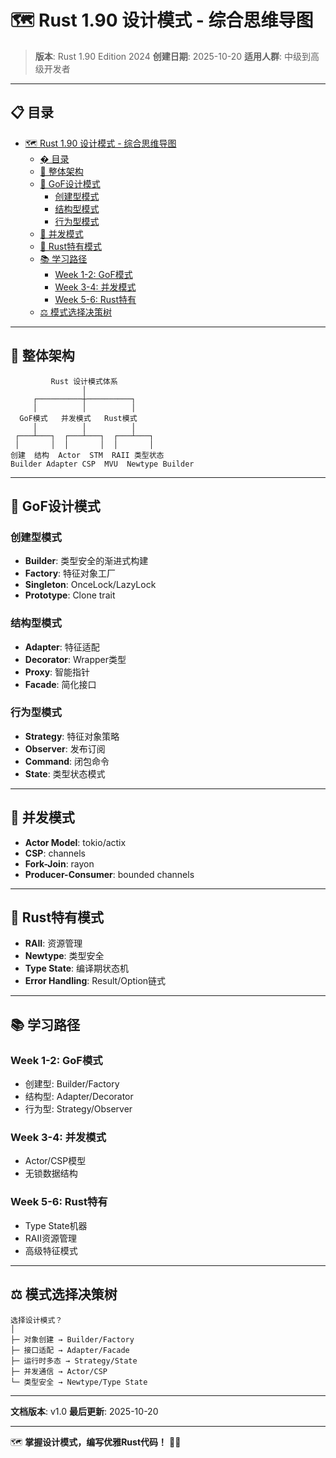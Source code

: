 ﻿# 🗺️ Rust 1.90 设计模式 - 综合思维导图

> **版本**: Rust 1.90 Edition 2024
> **创建日期**: 2025-10-20
> **适用人群**: 中级到高级开发者

---

## 📋 目录

- [🗺️ Rust 1.90 设计模式 - 综合思维导图](#️-rust-190-设计模式---综合思维导图)
  - [� 目录](#-目录)
  - [🌳 整体架构](#-整体架构)
  - [🎨 GoF设计模式](#-gof设计模式)
    - [创建型模式](#创建型模式)
    - [结构型模式](#结构型模式)
    - [行为型模式](#行为型模式)
  - [🔄 并发模式](#-并发模式)
  - [🦀 Rust特有模式](#-rust特有模式)
  - [📚 学习路径](#-学习路径)
    - [Week 1-2: GoF模式](#week-1-2-gof模式)
    - [Week 3-4: 并发模式](#week-3-4-并发模式)
    - [Week 5-6: Rust特有](#week-5-6-rust特有)
  - [⚖️ 模式选择决策树](#️-模式选择决策树)

---

## 🌳 整体架构

```text
         Rust 设计模式体系
                │
     ┌──────────┼──────────┐
     │          │          │
  GoF模式   并发模式   Rust模式
     │          │          │
 ┌───┴───┐  ┌───┴───┐  ┌───┴───┐
 │       │  │       │  │       │
创建  结构  Actor  STM  RAII 类型状态
Builder Adapter CSP  MVU  Newtype Builder
```

---

## 🎨 GoF设计模式

### 创建型模式

- **Builder**: 类型安全的渐进式构建
- **Factory**: 特征对象工厂
- **Singleton**: OnceLock/LazyLock
- **Prototype**: Clone trait

### 结构型模式

- **Adapter**: 特征适配
- **Decorator**: Wrapper类型
- **Proxy**: 智能指针
- **Facade**: 简化接口

### 行为型模式

- **Strategy**: 特征对象策略
- **Observer**: 发布订阅
- **Command**: 闭包命令
- **State**: 类型状态模式

---

## 🔄 并发模式

- **Actor Model**: tokio/actix
- **CSP**: channels
- **Fork-Join**: rayon
- **Producer-Consumer**: bounded channels

---

## 🦀 Rust特有模式

- **RAII**: 资源管理
- **Newtype**: 类型安全
- **Type State**: 编译期状态机
- **Error Handling**: Result/Option链式

---

## 📚 学习路径

### Week 1-2: GoF模式

- 创建型: Builder/Factory
- 结构型: Adapter/Decorator
- 行为型: Strategy/Observer

### Week 3-4: 并发模式

- Actor/CSP模型
- 无锁数据结构

### Week 5-6: Rust特有

- Type State机器
- RAII资源管理
- 高级特征模式

---

## ⚖️ 模式选择决策树

```text
选择设计模式？
│
├─ 对象创建 → Builder/Factory
├─ 接口适配 → Adapter/Facade
├─ 运行时多态 → Strategy/State
├─ 并发通信 → Actor/CSP
└─ 类型安全 → Newtype/Type State
```

---

**文档版本**: v1.0
**最后更新**: 2025-10-20

---

🗺️ **掌握设计模式，编写优雅Rust代码！** 🚀✨
